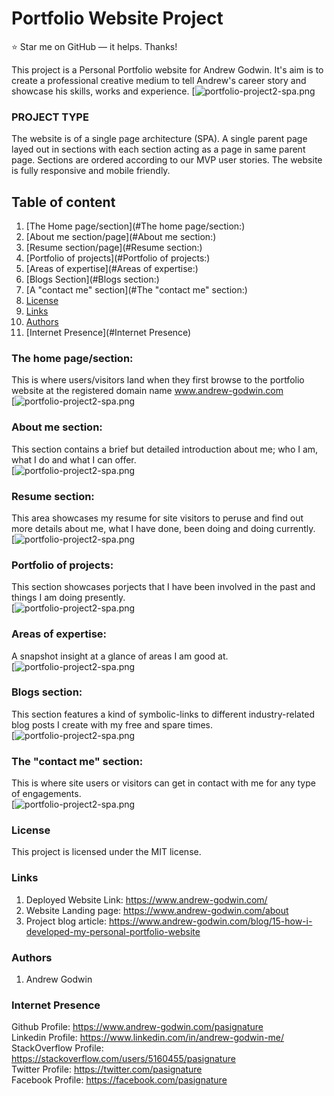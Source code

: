 # Portfolio Website Project  

:star: Star me on GitHub — it helps. Thanks!  

This project is a Personal Portfolio website for Andrew Godwin. It's aim is to create a professional creative medium to tell Andrew's career story and showcase his skills, works and experience.
[![portfolio-project2-spa.png](https://andrew-godwin/engine_room/images/top_cover.png)

### PROJECT TYPE
The website is of a single page architecture (SPA). A single parent page layed out in sections with each section acting as a page in same parent page. Sections are ordered according to our MVP user stories. The website is fully responsive and mobile friendly.

## Table of content
1. [The Home page/section](#The home page/section:)
2. [About me section/page](#About me section:)
3. [Resume section/page](#Resume section:)
4. [Portfolio of projects](#Portfolio of projects:)
5. [Areas of expertise](#Areas of expertise:)
6. [Blogs Section](#Blogs section:)
7. [A "contact me" section](#The "contact me" section:)
8. [License](#License)
9. [Links](#Links)
9. [Authors](#Authors)
9. [Internet Presence](#Internet Presence)

### The home page/section:
This is where users/visitors land when they first browse to the portfolio website at the registered domain name www.andrew-godwin.com  
[![portfolio-project2-spa.png](https://andrew-godwin/engine_room/images/home.png)

### About me section:
This section contains a brief but detailed introduction about me; who I am, what I do and what  I can offer.  
[![portfolio-project2-spa.png](https://andrew-godwin/engine_room/images/about.png)

### Resume section:
This area showcases my resume for site visitors to peruse and find out more details about me, what I have done, been doing and doing currently.  
[![portfolio-project2-spa.png](https://andrew-godwin/engine_room/images/resume.png)

### Portfolio of projects:
This section showcases porjects that I have been involved in the past and things I am doing presently.  
[![portfolio-project2-spa.png](https://andrew-godwin/engine_room/images/portfolio.png)

### Areas of expertise:
A snapshot insight at a glance of areas I am good at.  
[![portfolio-project2-spa.png](https://andrew-godwin/engine_room/images/aoe.png)

### Blogs section:
This section features a kind of symbolic-links to different industry-related blog posts I create with my free and spare times.  
[![portfolio-project2-spa.png](https://andrew-godwin/engine_room/images/blog.png)

### The "contact me" section:
This is where site users or visitors can get in contact with me for any type of engagements.  
[![portfolio-project2-spa.png](https://andrew-godwin/engine_room/images/contact.png)

### License
This project is licensed under the MIT license.

### Links
1. Deployed Website Link: https://www.andrew-godwin.com/  
2. Website Landing page: https://www.andrew-godwin.com/about  
3. Project blog article: https://www.andrew-godwin.com/blog/15-how-i-developed-my-personal-portfolio-website  

### Authors
1. Andrew Godwin

### Internet Presence
Github Profile: https://www.andrew-godwin.com/pasignature  
Linkedin Profile: https://www.linkedin.com/in/andrew-godwin-me/  
StackOverflow Profile: https://stackoverflow.com/users/5160455/pasignature  
Twitter Profile: https://twitter.com/pasignature  
Facebook Profile: https://facebook.com/pasignature  
